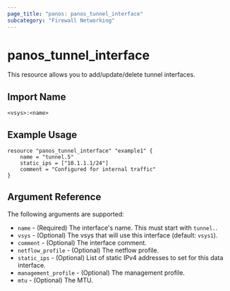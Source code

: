 ```yaml
---
page_title: "panos: panos_tunnel_interface"
subcategory: "Firewall Networking"
---
```


# panos_tunnel_interface

This resource allows you to add/update/delete tunnel interfaces.


## Import Name

```
<vsys>:<name>
```


## Example Usage

```hcl
resource "panos_tunnel_interface" "example1" {
    name = "tunnel.5"
    static_ips = ["10.1.1.1/24"]
    comment = "Configured for internal traffic"
}
```

## Argument Reference

The following arguments are supported:

* `name` - (Required) The interface's name.  This must start with `tunnel.`.
* `vsys` - (Optional) The vsys that will use this interface (default: `vsys1`).
* `comment` - (Optional) The interface comment.
* `netflow_profile` - (Optional) The netflow profile.
* `static_ips` - (Optional) List of static IPv4 addresses to set for this data
  interface.
* `management_profile` - (Optional) The management profile.
* `mtu` - (Optional) The MTU.

